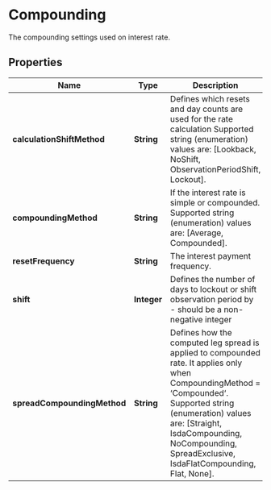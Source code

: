 

# Compounding

The compounding settings used on interest rate.

## Properties

| Name | Type | Description | Notes |
|------------ | ------------- | ------------- | -------------|
|**calculationShiftMethod** | **String** | Defines which resets and day counts are used for the rate calculation    Supported string (enumeration) values are: [Lookback, NoShift, ObservationPeriodShift, Lockout]. |  [optional] |
|**compoundingMethod** | **String** | If the interest rate is simple or compounded.    Supported string (enumeration) values are: [Average, Compounded]. |  |
|**resetFrequency** | **String** | The interest payment frequency. |  |
|**shift** | **Integer** | Defines the number of days to lockout or shift observation period by - should be a non-negative integer |  [optional] |
|**spreadCompoundingMethod** | **String** | Defines how the computed leg spread is applied to compounded rate.  It applies only when CompoundingMethod &#x3D; ‘Compounded‘.    Supported string (enumeration) values are: [Straight, IsdaCompounding, NoCompounding, SpreadExclusive, IsdaFlatCompounding, Flat, None]. |  |




